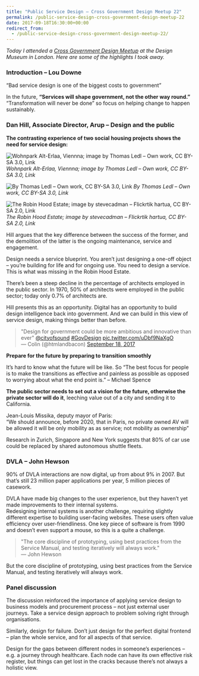 ```yaml
---
title: "Public Service Design – Cross Government Design Meetup 22"
permalink: /public-service-design-cross-government-design-meetup-22
date: 2017-09-18T16:30:00+00:00
redirect_from:
  - /public-service-design-cross-government-design-meetup-22/
---
```


*Today I attended a [Cross Government Design Meetup](https://www.eventbrite.co.uk/e/cross-government-design-meetup-22-tickets-37028221407) at the Design Museum in London. Here are some of the highlights I took away.*

### Introduction – Lou Downe

“Bad service design is one of the biggest costs to government”

In the future, **“Services will shape government, not the other way round.”** “Transformation will never be done” so focus on helping change to happen sustainably.

### Dan Hill, Associate Director, Arup – Design and the public

**The contrasting experience of two social housing projects shows the need for service design:**

![Wohnpark Alt-Erlaa, Viennna; image by Thomas Ledl – Own work, CC BY-SA 3.0, Link](Public%20Service%20Design%20%E2%80%93%20Cross%20Government%20Design%20Meetup%2022%20%E2%80%93%20Martin%20Lugton_files/Alterlaa_Pflanztr%C3%B6ge.jpg)
*Wohnpark Alt-Erlaa, Viennna; image by Thomas Ledl – Own work, CC BY-SA 3.0, Link*

![By Thomas Ledl – Own work, CC BY-SA 3.0, Link](Public%20Service%20Design%20%E2%80%93%20Cross%20Government%20Design%20Meetup%2022%20%E2%80%93%20Martin%20Lugton_files/1200px-Alterlaa_Kunstwerk.jpg)
*By Thomas Ledl – Own work, CC BY-SA 3.0, Link*

![The Robin Hood Estate; image by stevecadman – Flickrtik hartua, CC BY-SA 2.0, Link](Public%20Service%20Design%20%E2%80%93%20Cross%20Government%20Design%20Meetup%2022%20%E2%80%93%20Martin%20Lugton_files/Robin_Hood_Gardens_AP_Smithson.jpg)
*The Robin Hood Estate; image by stevecadman – Flickrtik hartua, CC BY-SA 2.0, Link*

Hill argues that the key difference between the success of the former, and the demolition of the latter is the ongoing maintenance, service and engagement.

Design needs a service blueprint. You aren’t just designing a one-off object – you’re building for life and for ongoing use. You need to design a service.  
This is what was missing in the Robin Hood Estate.

There’s been a steep decline in the percentage of architects employed in the public sector. In 1970, 50% of architects were employed in the public sector; today only 0.7% of architects are.

Hill presents this as an opportunity. Digital has an opportunity to build design intelligence back into government. And we can build in this view of service design, making things better than before.

> "Design for government could be more ambitious and innovative than ever" [@cityofsound](https://twitter.com/cityofsound?ref_src=twsrc%5Etfw) [#GovDesign](https://twitter.com/hashtag/GovDesign?src=hash&ref_src=twsrc%5Etfw) [pic.twitter.com/uDbf9NaXgO](https://t.co/uDbf9NaXgO)  
> — Colin (@htmlandbacon) [September 18, 2017](https://twitter.com/htmlandbacon/status/909832662734528512?ref_src=twsrc%5Etfw)

**Prepare for the future by preparing to transition smoothly**

It’s hard to know what the future will be like. So “The best focus for people is to make the transitions as effective and painless as possible as opposed to worrying about what the end point is.” – Michael Spence

**The public sector needs to set out a vision for the future, otherwise the private sector will do it**, leeching value out of a city and sending it to California.

Jean-Louis Missika, deputy mayor of Paris:  
“We should announce, before 2020, that in Paris, no private owned AV will be allowed it will be only mobility as as service; not mobility as ownership”

Research in Zurich, Singapore and New York suggests that 80% of car use could be replaced by shared autonomous shuttle fleets.

### DVLA – John Hewson

90% of DVLA interactions are now digital, up from about 9% in 2007. But that’s still 23 million paper applications per year, 5 million pieces of casework.

DVLA have made big changes to the user experience, but they haven’t yet made improvements to their internal systems.  
Redesigning internal systems is another challenge, requiring slightly different expertise to building user-facing websites. These users often value efficiency over user-friendliness. One key piece of software is from 1990 and doesn’t even support a mouse, so this is a quite a challenge.

> "The core discipline of prototyping, using best practices from the Service Manual, and testing iteratively will always work."  
> — John Hewson

But the core discipline of prototyping, using best practices from the Service Manual, and testing iteratively will always work.

### Panel discussion

The discussion reinforced the importance of applying service design to business models and procurement process – not just external user journeys. Take a service design approach to problem solving right through organisations.

Similarly, design for failure. Don’t just design for the perfect digital frontend – plan the whole service, and for all aspects of that service.

Design for the gaps between different nodes in someone’s experiences – e.g. a journey through healthcare. Each node can have its own effective risk register, but things can get lost in the cracks because there’s not always a holistic view.